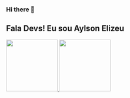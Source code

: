 ### Hi there 👋

<!--
**AylsonELizeu/AylsonElizeu** is a ✨ _special_ ✨ repository because its `README.md` (this file) appears on your GitHub profile.

Here are some ideas to get you started:

- 🔭 I’m currently working on ...
- 🌱 I’m currently learning ...
- 👯 I’m looking to collaborate on ...
- 🤔 I’m looking for help with ...
- 💬 Ask me about ...
- 📫 How to reach me: ...
- 😄 Pronouns: ...
- ⚡ Fun fact: ...
-->
## Fala Devs! Eu sou Aylson Elizeu
 <div>
  <a href="https://github.com/aylsonelizeu">
  <img height="140em" src="https://github-readme-stats.vercel.app/api?username=aylsonelizeu&show_icons=true&theme=dark&include_all_commits=true&count_private=true"/>
  <img height="140em" src="https://github-readme-stats.vercel.app/api/top-langs/?username=aylsonelizeu&layout=compact&langs_count=7&theme=dark"/>
</div>
